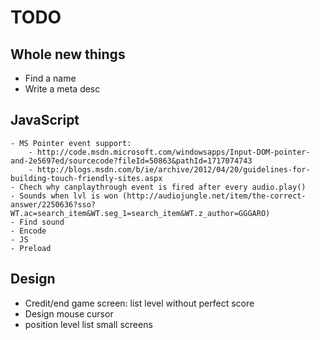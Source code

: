 ﻿# TODO

## Whole new things
- Find a name
- Write a meta desc

## JavaScript
	- MS Pointer event support:
	    - http://code.msdn.microsoft.com/windowsapps/Input-DOM-pointer-and-2e5697ed/sourcecode?fileId=50863&pathId=1717074743
	    - http://blogs.msdn.com/b/ie/archive/2012/04/20/guidelines-for-building-touch-friendly-sites.aspx
    - Chech why canplaythrough event is fired after every audio.play()
	- Sounds when lvl is won (http://audiojungle.net/item/the-correct-answer/2250636?sso?WT.ac=search_item&WT.seg_1=search_item&WT.z_author=GGGARO)
    - Find sound
    - Encode
    - JS
    - Preload

## Design
- Credit/end game screen: list level without perfect score
- Design mouse cursor
- position level list small screens
